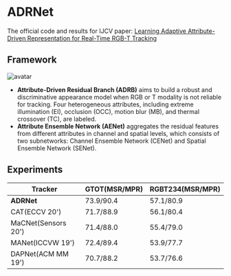 # ADRNet
The official code and results for IJCV paper: [Learning Adaptive Attribute-Driven Representation for Real-Time RGB-T Tracking](https://link.springer.com/article/10.1007/s11263-021-01495-3)

## Framework
![avatar](https://github.com/zhang-pengyu/ADRNet/blob/main/Framework.png)

- **Attribute-Driven Residual Branch (ADRB)** aims to build a robust and discriminative appearance model when RGB or T modality is not reliable for tracking. Four heterogeneous attributes, including extreme illumination (EI), occlusion (OCC), motion blur (MB), and thermal crossover (TC), are labeled.
- **Attribute Ensemble Network (AENet)** aggregates the residual features from different attributes in channel and spatial levels, which consists of two subnetworks: Channel Ensemble Network (CENet) and Spatial Ensemble Network (SENet).

## Experiments

| Tracker | GTOT(MSR/MPR) | RGBT234(MSR/MPR)|
| ------ | ------ | ------ |
| **ADRNet** | 73.9/90.4 | 57.1/80.9 |
| CAT(ECCV 20') | 71.7/88.9 | 56.1/80.4 |
| MaCNet(Sensors 20') | 71.4/88.0 | 55.4/79.0 |
| MANet(ICCVW 19') | 72.4/89.4 | 53.9/77.7 |
| DAPNet(ACM MM 19') | 70.7/88.2 | 53.7/76.6 |
